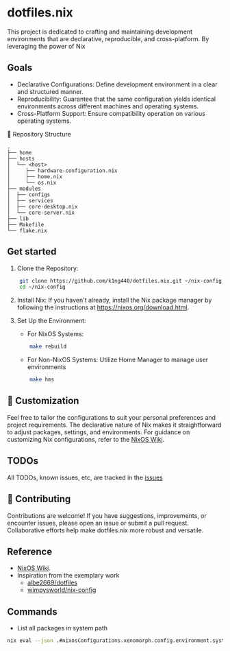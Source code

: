 # dotfiles.nix
This project is dedicated to crafting and maintaining development environments that are declarative, reproducible, and cross-platform. By leveraging the power of Nix

## Goals
- Declarative Configurations: Define development environment in a clear and structured manner.
- Reproducibility: Guarantee that the same configuration yields identical environments across different machines and operating systems.
- Cross-Platform Support: Ensure compatibility operation on various operating systems.

📂 Repository Structure
```
.
├── home
├── hosts
│  └── <host>
│     ├── hardware-configuration.nix
│     ├── home.nix
│     └── os.nix
├── modules
│  ├── configs
│  ├── services
│  ├── core-desktop.nix
│  └── core-server.nix
├── lib
├── Makefile
└── flake.nix
```

## Get started
1. Clone the Repository:
```bash
    git clone https://github.com/k1ng440/dotfiles.nix.git ~/nix-config
    cd ~/nix-config
```

2. Install Nix: If you haven't already, install the Nix package manager by following the instructions at https://nixos.org/download.html.

3. Set Up the Environment:
    - For NixOS Systems:
    ```bash
        make rebuild
    ```

    - For Non-NixOS Systems: Utilize Home Manager to manage user environments
    ```bash
        make hms
    ```


## 🔧 Customization
Feel free to tailor the configurations to suit your personal preferences and project requirements. The declarative nature of Nix makes it straightforward to adjust packages, settings, and environments. For guidance on customizing Nix configurations, refer to the [NixOS Wiki](https://nixos.wiki/).

## TODOs
All TODOs, known issues, etc, are tracked in the [issues](https://github.com/k1ng440/dotfiles.nix/issues)

## 🤝 Contributing
Contributions are welcome! If you have suggestions, improvements, or encounter issues, please open an issue or submit a pull request. Collaborative efforts help make dotfiles.nix more robust and versatile.

## Reference 
- [NixOS Wiki](https://nixos.wiki/).
- Inspiration from the exemplary work 
    - [albe2669/dotfiles](https://github.com/albe2669/dotfiles)
    - [wimpysworld/nix-config](https://github.com/wimpysworld/nix-config)


## Commands
- List all packages in system path

```bash
nix eval --json .#nixosConfigurations.xenomorph.config.environment.systemPackages --apply 'builtins.map (p: p.name)' | jq . | less
```


